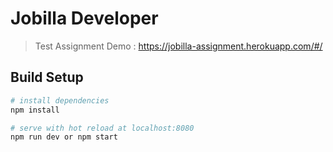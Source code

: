 # Jobilla Developer

> Test Assignment
> Demo : https://jobilla-assignment.herokuapp.com/#/

## Build Setup

``` bash
# install dependencies
npm install

# serve with hot reload at localhost:8080
npm run dev or npm start

```

